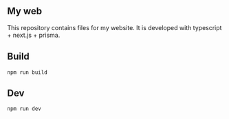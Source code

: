 ## My web

This repository contains files for my website.
It is developed with typescript + next.js + prisma.

## Build
```
npm run build
```

## Dev
```
npm run dev
```
